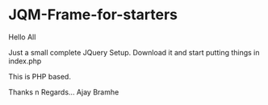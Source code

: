 JQM-Frame-for-starters
======================


Hello All

Just a small complete JQuery Setup.
Download it and start putting things in index.php

This is PHP based.

Thanks n Regards...
Ajay Bramhe

